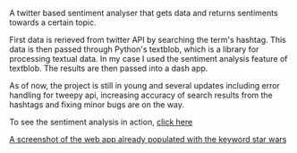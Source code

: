 A twitter based sentiment analyser that gets data and returns sentiments towards a certain topic. 

First data is rerieved from twitter API by searching the term's hashtag. This data is then passed through Python's textblob, which is a library for processing textual data. In my case I used the sentiment analysis feature of textblob. The results are then passed into a dash app.
 
As of now, the project is still in young and several updates including error handling for tweepy api, increasing accuracy of search results from the hashtags and fixing minor bugs are on the way. 

To see the sentiment analysis in action, [click here](https://sentiment-analysiss.herokuapp.com/)


[A screenshot of the web app already populated with the keyword star wars]()


